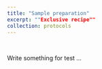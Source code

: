 ```yaml
---
title: "Sample preparation"
excerpt: ""Exclusive recipe""
collection: protocols
---
```


<br>

Write something for test ...
